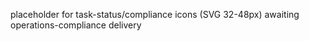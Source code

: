 ﻿placeholder for task-status/compliance icons (SVG 32-48px) awaiting operations-compliance delivery
